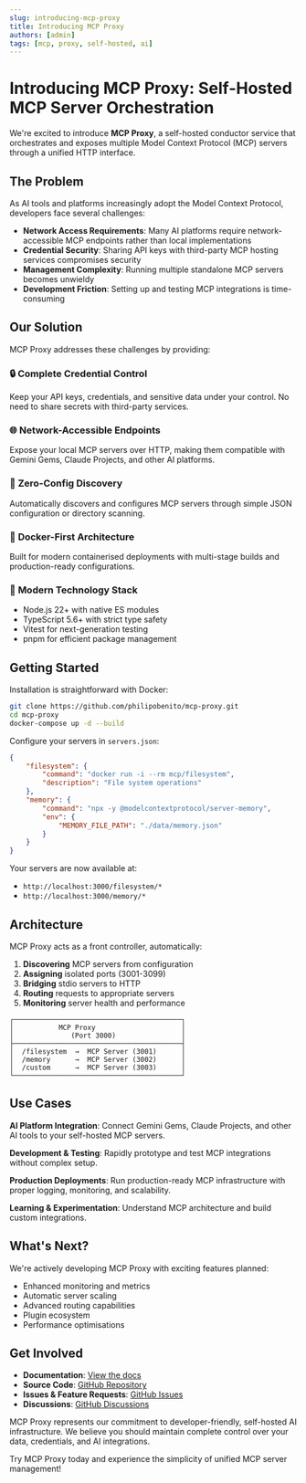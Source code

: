 ```yaml
---
slug: introducing-mcp-proxy
title: Introducing MCP Proxy
authors: [admin]
tags: [mcp, proxy, self-hosted, ai]
---
```


# Introducing MCP Proxy: Self-Hosted MCP Server Orchestration

We're excited to introduce **MCP Proxy**, a self-hosted conductor service that orchestrates and exposes multiple Model Context Protocol (MCP) servers through a unified HTTP interface.

## The Problem

As AI tools and platforms increasingly adopt the Model Context Protocol, developers face several challenges:

- **Network Access Requirements**: Many AI platforms require network-accessible MCP endpoints rather than local implementations
- **Credential Security**: Sharing API keys with third-party MCP hosting services compromises security
- **Management Complexity**: Running multiple standalone MCP servers becomes unwieldy
- **Development Friction**: Setting up and testing MCP integrations is time-consuming

## Our Solution

MCP Proxy addresses these challenges by providing:

### 🔒 **Complete Credential Control**
Keep your API keys, credentials, and sensitive data under your control. No need to share secrets with third-party services.

### 🌐 **Network-Accessible Endpoints**
Expose your local MCP servers over HTTP, making them compatible with Gemini Gems, Claude Projects, and other AI platforms.

### 🔧 **Zero-Config Discovery**
Automatically discovers and configures MCP servers through simple JSON configuration or directory scanning.

### 🐳 **Docker-First Architecture**
Built for modern containerised deployments with multi-stage builds and production-ready configurations.

### 🚀 **Modern Technology Stack**
- Node.js 22+ with native ES modules
- TypeScript 5.6+ with strict type safety
- Vitest for next-generation testing
- pnpm for efficient package management

## Getting Started

Installation is straightforward with Docker:

```bash
git clone https://github.com/philipobenito/mcp-proxy.git
cd mcp-proxy
docker-compose up -d --build
```

Configure your servers in `servers.json`:

```json
{
    "filesystem": {
        "command": "docker run -i --rm mcp/filesystem",
        "description": "File system operations"
    },
    "memory": {
        "command": "npx -y @modelcontextprotocol/server-memory",
        "env": {
            "MEMORY_FILE_PATH": "./data/memory.json"
        }
    }
}
```

Your servers are now available at:
- `http://localhost:3000/filesystem/*`
- `http://localhost:3000/memory/*`

## Architecture

MCP Proxy acts as a front controller, automatically:

1. **Discovering** MCP servers from configuration
2. **Assigning** isolated ports (3001-3099)
3. **Bridging** stdio servers to HTTP
4. **Routing** requests to appropriate servers
5. **Monitoring** server health and performance

```
┌─────────────────────────────────────────┐
│           MCP Proxy                     │
│              (Port 3000)                │
├─────────────────────────────────────────┤
│  /filesystem  →  MCP Server (3001)      │
│  /memory      →  MCP Server (3002)      │
│  /custom      →  MCP Server (3003)      │
└─────────────────────────────────────────┘
```

## Use Cases

**AI Platform Integration**: Connect Gemini Gems, Claude Projects, and other AI tools to your self-hosted MCP servers.

**Development & Testing**: Rapidly prototype and test MCP integrations without complex setup.

**Production Deployments**: Run production-ready MCP infrastructure with proper logging, monitoring, and scalability.

**Learning & Experimentation**: Understand MCP architecture and build custom integrations.

## What's Next?

We're actively developing MCP Proxy with exciting features planned:

- Enhanced monitoring and metrics
- Automatic server scaling
- Advanced routing capabilities
- Plugin ecosystem
- Performance optimisations

## Get Involved

- **Documentation**: [View the docs](https://philipobenito.github.io/mcp-proxy/)
- **Source Code**: [GitHub Repository](https://github.com/philipobenito/mcp-proxy)
- **Issues & Feature Requests**: [GitHub Issues](https://github.com/philipobenito/mcp-proxy/issues)
- **Discussions**: [GitHub Discussions](https://github.com/philipobenito/mcp-proxy/discussions)

MCP Proxy represents our commitment to developer-friendly, self-hosted AI infrastructure. We believe you should maintain complete control over your data, credentials, and AI integrations.

Try MCP Proxy today and experience the simplicity of unified MCP server management!
